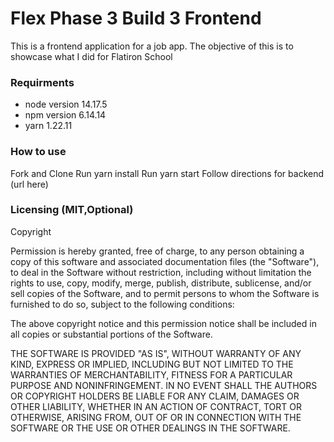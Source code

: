 # Flex Phase 3 Build 3 Frontend
This is a frontend application for a job app. The objective of this is to showcase what I did for Flatiron School

### Requirments
* node version 14.17.5
* npm version 6.14.14
* yarn 1.22.11

### How to use
Fork and Clone
Run yarn install
Run yarn start
Follow directions for backend (url here)

### Licensing (MIT,Optional)
Copyright <YEAR> <COPYRIGHT HOLDER>

Permission is hereby granted, free of charge, to any person obtaining a copy of this software and associated documentation files (the "Software"), to deal in the Software without restriction, including without limitation the rights to use, copy, modify, merge, publish, distribute, sublicense, and/or sell copies of the Software, and to permit persons to whom the Software is furnished to do so, subject to the following conditions:

The above copyright notice and this permission notice shall be included in all copies or substantial portions of the Software.

THE SOFTWARE IS PROVIDED "AS IS", WITHOUT WARRANTY OF ANY KIND, EXPRESS OR IMPLIED, INCLUDING BUT NOT LIMITED TO THE WARRANTIES OF MERCHANTABILITY, FITNESS FOR A PARTICULAR PURPOSE AND NONINFRINGEMENT. IN NO EVENT SHALL THE AUTHORS OR COPYRIGHT HOLDERS BE LIABLE FOR ANY CLAIM, DAMAGES OR OTHER LIABILITY, WHETHER IN AN ACTION OF CONTRACT, TORT OR OTHERWISE, ARISING FROM, OUT OF OR IN CONNECTION WITH THE SOFTWARE OR THE USE OR OTHER DEALINGS IN THE SOFTWARE.